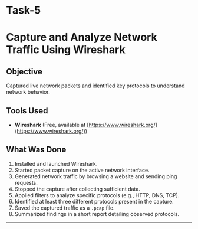 # Task-5
# **Capture and Analyze Network Traffic Using Wireshark**

## **Objective**
Captured live network packets and identified key protocols to understand network behavior.

## **Tools Used**
- **Wireshark** (Free, available at [https://www.wireshark.org/](https://www.wireshark.org/))

## **What Was Done**
1. Installed and launched Wireshark.
2. Started packet capture on the active network interface.
3. Generated network traffic by browsing a website and sending ping requests.
4. Stopped the capture after collecting sufficient data.
5. Applied filters to analyze specific protocols (e.g., HTTP, DNS, TCP).
6. Identified at least three different protocols present in the capture.
7. Saved the captured traffic as a `.pcap` file.
8. Summarized findings in a short report detailing observed protocols.

---
